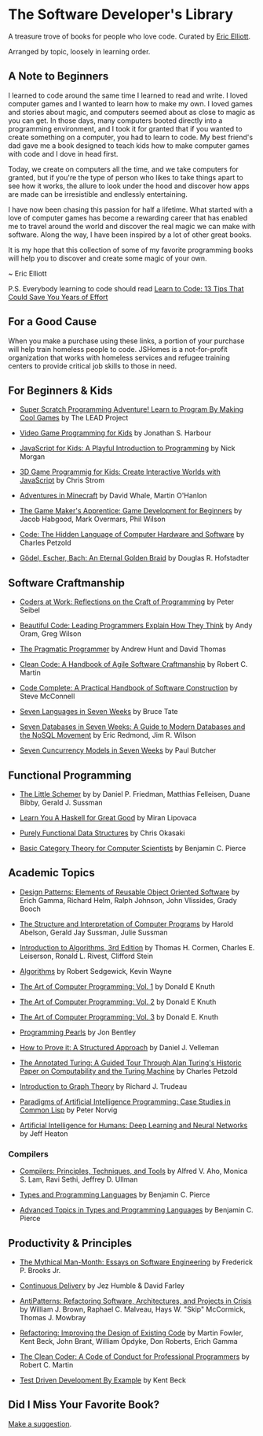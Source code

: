 # The Software Developer's Library

A treasure trove of books for people who love code. Curated by [Eric Elliott](https://ericelliottjs.com).

Arranged by topic, loosely in learning order.

## A Note to Beginners

I learned to code around the same time I learned to read and write. I loved computer games and I wanted to learn how to make my own. I loved games and stories about magic, and computers seemed about as close to magic as you can get. In those days, many computers booted directly into a programming environment, and I took it for granted that if you wanted to create something on a computer, you had to learn to code. My best friend's dad gave me a book designed to teach kids how to make computer games with code and I dove in head first.

Today, we create on computers all the time, and we take computers for granted, but if you're the type of person who likes to take things apart to see how it works, the allure to look under the hood and discover how apps are made can be irresistible and endlessly entertaining.

I have now been chasing this passion for half a lifetime. What started with a love of computer games has become a rewarding career that has enabled me to travel around the world and discover the real magic we can make with software. Along the way, I have been inspired by a lot of other great books.

It is my hope that this collection of some of my favorite programming books will help you to discover and create some magic of your own.

~ Eric Elliott

P.S. Everybody learning to code should read [Learn to Code: 13 Tips That Could Save You Years of Effort](https://medium.com/javascript-scene/learn-to-code-13-tips-that-could-save-you-years-of-effort-92ce799a3e1f)


## For a Good Cause

When you make a purchase using these links, a portion of your purchase will help train homeless people to code. JSHomes is a not-for-profit organization that works with homeless services and refugee training centers to provide critical job skills to those in need.


## For Beginners & Kids

* [Super Scratch Programming Adventure! Learn to Program By Making Cool Games](http://www.amazon.com/Super-Scratch-Programming-Adventure-Program/dp/1593274092/ref=as_li_ss_tl?ie=UTF8&linkCode=ll1&tag=eejs-20&linkId=16addcb2acd2ce7181c55aed391a4b8e) by The LEAD Project

* [Video Game Programming for Kids](http://www.amazon.com/Video-Game-Programming-Jonathan-Harbour/dp/1435461169/ref=as_li_ss_tl?ie=UTF8&linkCode=ll1&tag=eejs-20&linkId=0320e4e869522073c5438d3806f73277) by Jonathan S. Harbour

* [JavaScript for Kids: A Playful Introduction to Programming](http://www.amazon.com/JavaScript-Kids-Playful-Introduction-Programming/dp/1593274084/ref=as_li_ss_tl?ie=UTF8&linkCode=ll1&tag=eejs-20&linkId=6bcf951285fcdab0e29cb653d652d6ec) by Nick Morgan

* [3D Game Programmig for Kids: Create Interactive Worlds with JavaScript](http://www.amazon.com/Game-Programming-Kids-Interactive-Programmers/dp/1937785440/ref=as_li_ss_tl?ie=UTF8&linkCode=ll1&tag=eejs-20&linkId=3f56b4507497c59f4ed6ecec3a93f7d4) by Chris Strom

* [Adventures in Minecraft](http://www.amazon.com/Adventures-Minecraft-David-Whale/dp/111894691X/ref=as_li_ss_tl?ie=UTF8&linkCode=ll1&tag=eejs-20&linkId=9da01767bbd5eb732a4ada0504c8a662) by David Whale, Martin O'Hanlon

* [The Game Maker's Apprentice: Game Development for Beginners](http://www.amazon.com/The-Game-Makers-Apprentice-Development/dp/1590596153/ref=as_li_ss_tl?ie=UTF8&linkCode=ll1&tag=eejs-20&linkId=982ca1338bec7213474fbcac8dc888d6) by Jacob Habgood, Mark Overmars, Phil Wilson

* [Code: The Hidden Language of Computer Hardware and Software](http://www.amazon.com/Code-Language-Computer-Hardware-Software/dp/0735611319/ref=as_li_ss_tl?ie=UTF8&linkCode=ll1&tag=eejs-20&linkId=6ed1ff0a49fb28eee7b710de5487098c) by Charles Petzold

* [Gödel, Escher, Bach: An Eternal Golden Braid](http://www.amazon.com/G%C3%B6del-Escher-Bach-Eternal-Golden/dp/0465026567/ref=as_li_ss_tl?ie=UTF8&linkCode=ll1&tag=eejs-20&linkId=93ed30e47f63b051e0d84071cec83fc1) by Douglas R. Hofstadter

## Software Craftmanship

* [Coders at Work: Reflections on the Craft of Programming](http://www.amazon.com/Coders-Work-Reflections-Craft-Programming/dp/1430219483/ref=as_li_ss_tl?ie=UTF8&linkCode=ll1&tag=eejs-20&linkId=ce4891e24cff6af35600086a254a3661) by Peter Seibel

* [Beautiful Code: Leading Programmers Explain How They Think](http://www.amazon.com/Beautiful-Code-Leading-Programmers-Practice/dp/0596510047/ref=as_li_ss_tl?ie=UTF8&linkCode=ll1&tag=eejs-20&linkId=9584716c6027fccff9c12e866f3353a2) by Andy Oram, Greg Wilson

* [The Pragmatic Programmer](http://www.amazon.com/The-Pragmatic-Programmer-Journeyman-Master/dp/020161622X/ref=as_li_ss_tl?ie=UTF8&linkCode=ll1&tag=eejs-20&linkId=e35f3d0046f185b46f379999350eaff3) by Andrew Hunt and David Thomas

* [Clean Code: A Handbook of Agile Software Craftmanship](http://www.amazon.com/Clean-Code-Handbook-Software-Craftsmanship/dp/0132350882/ref=as_li_ss_tl?ie=UTF8&linkCode=ll1&tag=eejs-20&linkId=57c53d00417cf5bdb0364370c3202f39) by Robert C. Martin

* [Code Complete: A Practical Handbook of Software Construction](http://www.amazon.com/Code-Complete-Practical-Handbook-Construction/dp/0735619670/ref=as_li_ss_tl?ie=UTF8&linkCode=ll1&tag=eejs-20&linkId=155486c68c7371934f98360e0222d7bc) by Steve McConnell

* [Seven Languages in Seven Weeks](http://www.amazon.com/Seven-Languages-Weeks-Programming-Programmers/dp/193435659X/ref=as_li_ss_tl?ie=UTF8&linkCode=ll1&tag=eejs-20&linkId=d85311a13116f2aa4e97d60ebdb8fd2f) by Bruce Tate

* [Seven Databases in Seven Weeks: A Guide to Modern Databases and the NoSQL Movement](http://www.amazon.com/Seven-Databases-Weeks-Modern-Movement/dp/1934356921/ref=as_li_ss_tl?ie=UTF8&linkCode=ll1&tag=eejs-20&linkId=b18d654eb2fda4c4840e2919e8a55c4a) by Eric Redmond, Jim R. Wilson

* [Seven Cuncurrency Models in Seven Weeks](http://www.amazon.com/Seven-Concurrency-Models-Weeks-Programmers/dp/1937785653/ref=as_li_ss_tl?ie=UTF8&linkCode=ll1&tag=eejs-20&linkId=8564874935a619d8a8bdd22baeab506b) by Paul Butcher


## Functional Programming

* [The Little Schemer](http://www.amazon.com/The-Little-Schemer-4th-Edition/dp/0262560992/ref=as_li_ss_tl?ie=UTF8&linkCode=ll1&tag=eejs-20&linkId=02bdee98582fc8a973db9dff830b6b5d) by by Daniel P. Friedman, Matthias Felleisen, Duane Bibby, Gerald J. Sussman

* [Learn You A Haskell for Great Good](http://www.amazon.com/Learn-You-Haskell-Great-Good/dp/1593272839/ref=as_li_ss_tl?ie=UTF8&linkCode=ll1&tag=eejs-20&linkId=f37ff4ad70d012fe595558cbc16f183e) by Miran Lipovaca

* [Purely Functional Data Structures](http://www.amazon.com/Purely-Functional-Structures-Chris-Okasaki/dp/0521663504/ref=as_li_ss_tl?ie=UTF8&linkCode=ll1&tag=eejs-20&linkId=4b47c3066747c540cf74b295102e0f3e) by Chris Okasaki

* [Basic Category Theory for Computer Scientists](http://www.amazon.com/Category-Computer-Scientists-Foundations-Computing/dp/0262660717/ref=as_li_ss_tl?ie=UTF8&linkCode=ll1&tag=eejs-20&linkId=b29a738fb45af42a56ea448708f438c0) by Benjamin C. Pierce


## Academic Topics

* [Design Patterns: Elements of Reusable Object Oriented Software](http://www.amazon.com/Design-Patterns-Elements-Reusable-Object-Oriented/dp/0201633612/ref=as_li_ss_tl?ie=UTF8&dpID=51szD9HC9pL&dpSrc=sims&preST=_AC_UL160_SR127%2C160_&refRID=1M5H8SBQF96ZHXYV1RQ2&linkCode=ll1&tag=eejs-20&linkId=530b7fcb4f0e734b7952559730673cae) by Erich Gamma, Richard Helm, Ralph Johnson, John Vlissides, Grady Booch


* [The Structure and Interpretation of Computer Programs](http://www.amazon.com/Structure-Interpretation-Computer-Programs-Engineering/dp/0262510871/ref=as_li_ss_tl?ie=UTF8&linkCode=ll1&tag=eejs-20&linkId=c9229d8c79cf8044b3f467dcf7fc3354) by Harold Abelson, Gerald Jay Sussman, Julie Sussman

* [Introduction to Algorithms, 3rd Edition](http://www.amazon.com/Introduction-Algorithms-3rd-Edition-Press/dp/0262033844/ref=as_li_ss_tl?ie=UTF8&linkCode=ll1&tag=eejs-20&linkId=6cd4795a1defdc493ae88583dcc7ffea) by Thomas H. Cormen, Charles E. Leiserson, Ronald L. Rivest, Clifford Stein

* [Algorithms](http://www.amazon.com/Algorithms-4th-Edition-Robert-Sedgewick/dp/032157351X/ref=as_li_ss_tl?ie=UTF8&linkCode=ll1&tag=eejs-20&linkId=34295214cd2497b23525e76d24e5134d) by Robert Sedgewick, Kevin Wayne

* [The Art of Computer Programming: Vol. 1](http://www.amazon.com/The-Art-Computer-Programming-Vol/dp/0201896834/ref=as_li_ss_tl?ie=UTF8&linkCode=ll1&tag=eejs-20&linkId=eecb59c3dd3b568e860c2f4b6a0564e9) by Donald E Knuth

* [The Art of Computer Programming: Vol. 2](http://www.amazon.com/Art-Computer-Programming-Volume-Seminumerical/dp/0201896842/ref=as_li_ss_tl?ie=UTF8&linkCode=ll1&tag=eejs-20&linkId=e9cb1b0bb7c748d917adcefbdc1dea93) by Donald E Knuth

* [The Art of Computer Programming: Vol. 3](http://www.amazon.com/The-Art-Computer-Programming-Searching/dp/0201896850/ref=as_li_ss_tl?ie=UTF8&linkCode=ll1&tag=eejs-20&linkId=597462f2262f3e6aab618b8f2e51dcad) by Donald E. Knuth


* [Programming Pearls](http://www.amazon.com/Programming-Pearls-2nd-Edition-Bentley/dp/0201657880/ref=as_li_ss_tl?ie=UTF8&linkCode=ll1&tag=eejs-20&linkId=cd778c0dd861e88f090b877ac06abae4) by Jon Bentley

* [How to Prove it: A Structured Approach](http://www.amazon.com/How-Prove-It-Structured-Approach/dp/0521675995/ref=as_li_ss_tl?ie=UTF8&linkCode=ll1&tag=eejs-20&linkId=22353b916084ec5671524060c3af13b0) by Daniel J. Velleman

* [The Annotated Turing: A Guided Tour Through Alan Turing's Historic Paper on Computability and the Turing Machine](http://www.amazon.com/The-Annotated-Turing-Historic-Computability/dp/0470229055/ref=as_li_ss_tl?ie=UTF8&dpID=51sx1xpVIOL&dpSrc=sims&preST=_AC_UL160_SR107%2C160_&refRID=0H3V56NSRHJC0C36GQD0&linkCode=ll1&tag=eejs-20&linkId=d369bb156ec4cb9f9016d47cebc24aa3) by Charles Petzold

* [Introduction to Graph Theory](http://www.amazon.com/Introduction-Graph-Theory-Dover-Mathematics/dp/0486678709/ref=as_li_ss_tl?ie=UTF8&linkCode=ll1&tag=eejs-20&linkId=4753d57aa1d223d47ad4a5fd4c57b7d2) by Richard J. Trudeau

* [Paradigms of Artificial Intelligence Programming: Case Studies in Common Lisp](http://www.amazon.com/Paradigms-Artificial-Intelligence-Programming-Studies/dp/1558601910/ref=as_li_ss_tl?ie=UTF8&linkCode=ll1&tag=eejs-20&linkId=b2a79666d019866e9ce582fc1c514f55) by Peter Norvig

* [Artificial Intelligence for Humans: Deep Learning and Neural Networks](http://www.amazon.com/Artificial-Intelligence-Humans-Volume-Learning/dp/1505714346/ref=as_li_ss_tl?ie=UTF8&dpID=510-01XYSGL&dpSrc=sims&preST=_AC_UL160_SR130%2C160_&refRID=08F96STZ9W4R1JA9VQSN&linkCode=ll1&tag=eejs-20&linkId=3a0563d372770cb5b09632c2b3c7e861) by Jeff Heaton

### Compilers

* [Compilers: Principles, Techniques, and Tools](http://www.amazon.com/Compilers-Principles-Techniques-Tools-Edition/dp/0321486811/ref=as_li_ss_tl?ie=UTF8&linkCode=ll1&tag=eejs-20&linkId=b05ead9350e6c40d2ad5de0220df93b3) by Alfred V. Aho, Monica S. Lam, Ravi Sethi, Jeffrey D. Ullman

* [Types and Programming Languages](http://www.amazon.com/Types-Programming-Languages-MIT-Press/dp/0262162091/ref=as_li_ss_tl?ie=UTF8&linkCode=ll1&tag=eejs-20&linkId=514c9f15b923f67abcd594a67bf86a75) by Benjamin C. Pierce

* [Advanced Topics in Types and Programming Languages](http://www.amazon.com/Advanced-Topics-Types-Programming-Languages/dp/0262162288/ref=as_li_ss_tl?ie=UTF8&linkCode=ll1&tag=eejs-20&linkId=e4737e44aa17ef3dda7d62c983834cce) by Benjamin C. Pierce


## Productivity & Principles

* [The Mythical Man-Month: Essays on Software Engineering](http://www.amazon.com/The-Mythical-Man-Month-Engineering-Anniversary/dp/0201835959/ref=as_li_ss_tl?ie=UTF8&linkCode=ll1&tag=eejs-20&linkId=635704bb5438d46528e2fc45524cc835) by Frederick P. Brooks Jr.

* [Continuous Delivery](http://www.amazon.com/Continuous-Delivery-Deployment-Automation-Addison-Wesley/dp/0321601912/ref=as_li_ss_tl?ie=UTF8&linkCode=ll1&tag=eejs-20&linkId=c3a14417e3124e233330982128167324) by Jez Humble & David Farley

* [AntiPatterns: Refactoring Software, Architectures, and Projects in Crisis](http://www.amazon.com/AntiPatterns-Refactoring-Software-Architectures-Projects/dp/0471197130/ref=as_li_ss_tl?ie=UTF8&linkCode=ll1&tag=eejs-20&linkId=a16d2a25826f74deb9a4030f4f590904) by William J. Brown, Raphael C. Malveau, Hays W. "Skip" McCormick, Thomas J. Mowbray

* [Refactoring: Improving the Design of Existing Code](http://www.amazon.com/Refactoring-Improving-Design-Existing-Code/dp/0201485672/ref=as_li_ss_tl?ie=UTF8&linkCode=ll1&tag=eejs-20&linkId=503f5f6539e7c33836f1f848b424295f) by Martin Fowler, Kent Beck, John Brant, William Opdyke, Don Roberts, Erich Gamma

* [The Clean Coder: A Code of Conduct for Professional Programmers](http://www.amazon.com/The-Clean-Coder-Professional-Programmers/dp/0137081073/ref=as_li_ss_tl?ie=UTF8&linkCode=ll1&tag=eejs-20&linkId=677a2ee28efb51d1c3b8392a81efa5a1) by Robert C. Martin

* [Test Driven Development By Example](http://www.amazon.com/Test-Driven-Development-By-Example/dp/0321146530/ref=as_li_ss_tl?ie=UTF8&linkCode=ll1&tag=eejs-20&linkId=4bdd44ebc587c423a1986285edd66e2c) by Kent Beck



## Did I Miss Your Favorite Book?

[Make a suggestion](https://github.com/ericelliott/the-software-developers-library/issues/new?title=Book+Title+Here).

